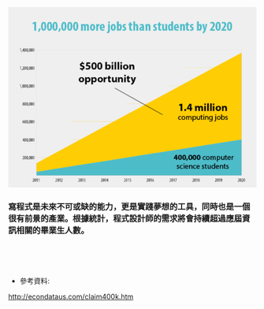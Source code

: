 



![](/assets/ProgrammingJobs.png)



### 寫程式是未來不可或缺的能力，更是實踐夢想的工具，同時也是一個很有前景的產業。根據統計，程式設計師的需求將會持續超過應屆資訊相關的畢業生人數。



<br />

<br />

<br />





* 參考資料:

http://econdataus.com/claim400k.htm <br />


